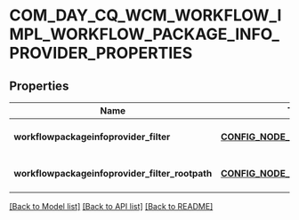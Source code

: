 # COM_DAY_CQ_WCM_WORKFLOW_IMPL_WORKFLOW_PACKAGE_INFO_PROVIDER_PROPERTIES

## Properties
Name | Type | Description | Notes
------------ | ------------- | ------------- | -------------
**workflowpackageinfoprovider_filter** | [**CONFIG_NODE_PROPERTY_ARRAY**](configNodePropertyArray.md) |  | [optional] [default to null]
**workflowpackageinfoprovider_filter_rootpath** | [**CONFIG_NODE_PROPERTY_STRING**](configNodePropertyString.md) |  | [optional] [default to null]

[[Back to Model list]](../README.md#documentation-for-models) [[Back to API list]](../README.md#documentation-for-api-endpoints) [[Back to README]](../README.md)


